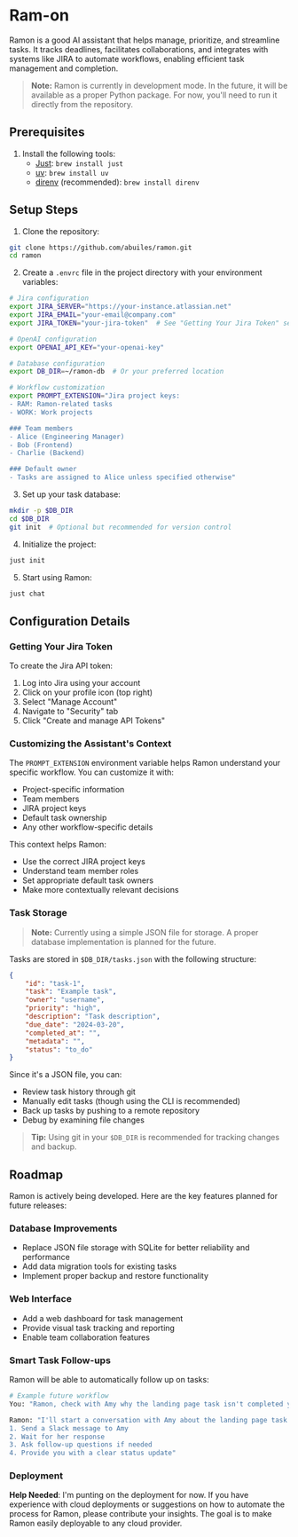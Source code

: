 # Ram-on

Ramon is a good AI assistant that helps manage, prioritize, and streamline tasks. It tracks deadlines, facilitates collaborations, and integrates with systems like JIRA to automate workflows, enabling efficient task management and completion.

> **Note:** Ramon is currently in development mode. In the future, it will be available as a proper Python package. For now, you'll need to run it directly from the repository.

## Prerequisites

1. Install the following tools:
   - [Just](https://github.com/casey/just): `brew install just`
   - [uv](https://docs.astral.sh/uv/getting-started/installation/): `brew install uv`
   - [direnv](https://direnv.net/) (recommended): `brew install direnv`

## Setup Steps

1. Clone the repository:
```bash
git clone https://github.com/abuiles/ramon.git
cd ramon
```

2. Create a `.envrc` file in the project directory with your environment variables:
```bash
# Jira configuration
export JIRA_SERVER="https://your-instance.atlassian.net"
export JIRA_EMAIL="your-email@company.com"
export JIRA_TOKEN="your-jira-token"  # See "Getting Your Jira Token" section below

# OpenAI configuration
export OPENAI_API_KEY="your-openai-key"

# Database configuration
export DB_DIR=~/ramon-db  # Or your preferred location

# Workflow customization
export PROMPT_EXTENSION="Jira project keys:
- RAM: Ramon-related tasks
- WORK: Work projects

### Team members
- Alice (Engineering Manager)
- Bob (Frontend)
- Charlie (Backend)

### Default owner
- Tasks are assigned to Alice unless specified otherwise"
```

3. Set up your task database:
```bash
mkdir -p $DB_DIR
cd $DB_DIR
git init  # Optional but recommended for version control
```

4. Initialize the project:
```bash
just init
```

5. Start using Ramon:
```bash
just chat
```

## Configuration Details

### Getting Your Jira Token

To create the Jira API token:
1. Log into Jira using your account
2. Click on your profile icon (top right)
3. Select "Manage Account"
4. Navigate to "Security" tab
5. Click "Create and manage API Tokens"

### Customizing the Assistant's Context

The `PROMPT_EXTENSION` environment variable helps Ramon understand your specific workflow. You can customize it with:
- Project-specific information
- Team members
- JIRA project keys
- Default task ownership
- Any other workflow-specific details

This context helps Ramon:
- Use the correct JIRA project keys
- Understand team member roles
- Set appropriate default task owners
- Make more contextually relevant decisions

### Task Storage

> **Note:** Currently using a simple JSON file for storage. A proper database implementation is planned for the future.

Tasks are stored in `$DB_DIR/tasks.json` with the following structure:
```json
{
    "id": "task-1",
    "task": "Example task",
    "owner": "username",
    "priority": "high",
    "description": "Task description",
    "due_date": "2024-03-20",
    "completed_at": "",
    "metadata": "",
    "status": "to_do"
}
```

Since it's a JSON file, you can:
- Review task history through git
- Manually edit tasks (though using the CLI is recommended)
- Back up tasks by pushing to a remote repository
- Debug by examining file changes

> **Tip:** Using git in your `$DB_DIR` is recommended for tracking changes and backup.

## Roadmap

Ramon is actively being developed. Here are the key features planned for future releases:

### Database Improvements
- Replace JSON file storage with SQLite for better reliability and performance
- Add data migration tools for existing tasks
- Implement proper backup and restore functionality

### Web Interface
- Add a web dashboard for task management
- Provide visual task tracking and reporting
- Enable team collaboration features

### Smart Task Follow-ups
Ramon will be able to automatically follow up on tasks:
```bash
# Example future workflow
You: "Ramon, check with Amy why the landing page task isn't completed yet."

Ramon: "I'll start a conversation with Amy about the landing page task:
1. Send a Slack message to Amy
2. Wait for her response
3. Ask follow-up questions if needed
4. Provide you with a clear status update"
```

### Deployment

**Help Needed**: I'm punting on the deployment for now. If you have experience with cloud deployments or suggestions on how to automate the process for Ramon, please contribute your insights. The goal is to make Ramon easily deployable to any cloud provider.
